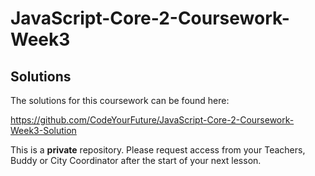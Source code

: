 # JavaScript-Core-2-Coursework-Week3


## Solutions

The solutions for this coursework can be found here:

https://github.com/CodeYourFuture/JavaScript-Core-2-Coursework-Week3-Solution

This is a **private** repository. Please request access from your Teachers, Buddy or City Coordinator after the start of your next lesson.
